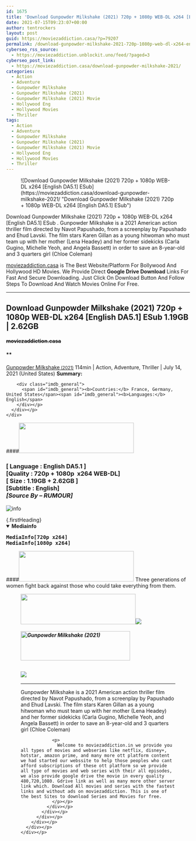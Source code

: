```yaml
---
id: 1675
title: 'Download Gunpowder Milkshake (2021) 720p + 1080p WEB-DL x264 [English DA5.1] ESub'
date: 2021-07-15T09:23:07+00:00
author: tentrockers
layout: post
guid: https://moviezaddiction.casa/?p=79207
permalink: /download-gunpowder-milkshake-2021-720p-1080p-web-dl-x264-english-da5-1-esub/
cyberseo_rss_source:
  - https://moviezaddiction.unblockit.uno/feed/?paged=3
cyberseo_post_link:
  - https://moviezaddiction.casa/download-gunpowder-milkshake-2021/
categories:
  - Action
  - Adventure
  - Gunpowder Milkshake
  - Gunpowder Milkshake (2021)
  - Gunpowder Milkshake (2021) Movie
  - Hollywood Eng
  - Hollywood Movies
  - Thriller
tags:
  - Action
  - Adventure
  - Gunpowder Milkshake
  - Gunpowder Milkshake (2021)
  - Gunpowder Milkshake (2021) Movie
  - Hollywood Eng
  - Hollywood Movies
  - Thriller
---
```

<figure class="entry-thumbnail">![Download Gunpowder Milkshake (2021) 720p + 1080p WEB-DL x264 [English DA5.1] ESub](https://moviezaddiction.casa/download-gunpowder-milkshake-2021/ "Download Gunpowder Milkshake (2021) 720p + 1080p WEB-DL x264 [English DA5.1] ESub") </figure> 

Download Gunpowder Milkshake (2021) 720p + 1080p WEB-DL x264 [English DA5.1] ESub . Gunpowder Milkshake is a 2021 American action thriller film directed by Navot Papushado, from a screenplay by Papushado and Ehud Lavski. The film stars Karen Gillan as a young hitwoman who must team up with her mother (Lena Headey) and her former sidekicks (Carla Gugino, Michelle Yeoh, and Angela Bassett) in order to save an 8-year-old and 3 quarters girl (Chloe Coleman)<sup id="cite_ref-S3Premiere_5-0" class="reference"></sup>

[moviezaddiction.casa](https://moviezaddiction.casa) is The Best Website/Platform For Bollywood And Hollywood HD Movies. We Provide Direct **Google Drive Download** Links For Fast And Secure Downloading. Just Click On Download Button And Follow Steps To Download And Watch Movies Online For Free.

* * *

## <span>Download Gunpowder Milkshake (2021) 720p + 1080p WEB-DL x264 [English DA5.1] ESub 1.19GB | 2.62GB</span>

#### <span>~~moviezaddiction.casa~~</span>

#### **</p> 

<div class="imdb_container">
  <div>
    <div class="imdb_dark">
      <div class="imdb_right">
        <span id="movie_title"><a href="https://www.imdb.com/title/tt8368408" target="_blank" rel="noopener">Gunpowder Milkshake<small> (2021)</small></a></span> <span id="genres">114min | Action, Adventure, Thriller | July 14, 2021 (United States)</span> <span id="summary"><b>Summary: </b></span> </p> 
        
        <div class="imdb_general">
          <span id="imdb_general"><b>Countries:</b> France, Germany, United States</span><span id="imdb_general"><b>Languages:</b> English</span>
        </div></p>
      </div></p>
    </div>
  </div>
</div>

</b></h4> 

####<img loading="lazy" class="aligncenter" src="https:///moviezaddiction.casa/wp-content/uploads/2018/02/Media-Info.png?zoom=0.8099999785423279&resize=315%2C83&ssl=1" srcset="https://moviezaddiction.casa//wp-content/uploads/2018/02/Media-Info.png?zoom=0.8999999761581421&resize=315%2C83&ssl=1" width="315" height="83" /> 

### <span><span><strong>[ Language : English DA5.1</strong>&nbsp;]</span><br /><span>[Quality : 720p + 1080p&nbsp; x264 WEB-DL]</span><br /><span>[ Size : 1.19GB + 2.62GB ]</span><br /><span>[Subtitle : English]</span></span><span><em><br />[Source By – RUMOUR]<br /></em></span>  
<img src="https://i.imgur.com/AusysgD.png" alt="info" usemap="#workmap" /> </p> 

<map name="workmap">
  <area alt="imdb" coords="0,0,80,40" shape="rect" href="https://www.imdb.com/title/tt8368408/" target="_blank" />
  
  <area alt="youtube" coords="100,0,180,40" shape="rect" href="https://www.youtube.com/watch?v=YLMT5uXjFLY" target="_blank" />
</map> {.firstHeading}

<div class="container">
  <details open="open"> <summary><span><b class="impact">Mediainfo</b></span></summary> 
  
  <pre><span><strong><span class="bbc_color">MediaInfo[720p x264]
MediaInfo[1080p x264]
</span></strong></span></pre></details>
</div>

####<img loading="lazy" class="aligncenter" src="https://moviezaddiction.casa//wp-content/uploads/2018/02/Plot.jpeg?zoom=0.8099999785423279&resize=315%2C83&ssl=1" srcset="https://moviezaddiction.casa//wp-content/uploads/2018/02/Plot.jpeg?zoom=0.8999999761581421&resize=315%2C83&ssl=1" width="315" height="83" /> <span>Three generations of women fight back against those who could take everything from them.</span>

<div class="wp-block-image">
  <figure class="aligncenter is-resized"><img loading="lazy" class="aligncenter" src="https://i1.wp.com/moviezaddiction.casa/wp-content/uploads/2018/02/Screenshots-Button.png?zoom=0.8099999785423279&resize=315%2C83&ssl=1" srcset="https://moviezaddiction.casa//wp-content/uploads/2018/02/Screenshots-Button.png?zoom=0.8999999761581421&resize=315%2C83&ssl=1" width="315" height="83" /><img class="aligncenter" src="https://1.bp.blogspot.com/-GZ7cx8e7lHo/YO_6QlD1ssI/AAAAAAAAANc/krbTzWMik2UupauRKlofqLlEZiHPcbLqgCLcBGAsYHQ/s16000/Gunpowder%2BMilkshake%2B%25282021%2529%2B1080p%2BWEB-DL%2Bx264%2B%255BEnglish%2BDA5.1%255D%2BESub%2B2.62GB%2B%255BWww.MoviezAddiction.Casa%255D.mkv.jpg" /> </p> 
  
  <h4 class="summary_text">
    <em><img loading="lazy" class="aligncenter" src="https://i2.wp.com/moviezaddiction.casa/wp-content/uploads/2018/02/Download-Button-1.png?zoom=0.8099999785423279&resize=300%2C80&ssl=1" srcset="https://i2.wp.com/moviezaddiction.casa/wp-content/uploads/2018/02/Download-Button-1.png?zoom=0.8999999761581421&resize=300%2C80&ssl=1" alt="Gunpowder Milkshake (2021)" width="300" height="80" /></em>
  </h4>
  
  <h2>
    <img class="aligncenter" src="https://i.imgur.com/Ds7bb.gif" />
  </h2>
  
  <hr />
  
  <div class="mod" data-md="50" data-hveid="250" data-ved="0ahUKEwi-7dnvqo7WAhXLsFQKHTILBKEQkCkI-gEoAzAn">
    <div class="_cgc kno-fb-ctx" data-hveid="251" data-ved="0ahUKEwi-7dnvqo7WAhXLsFQKHTILBKEQziAI-wEoADAn">
      <div class="r-iH9cFH0n0MiE">
        <div class="mod" data-md="50" data-hveid="228" data-ved="0ahUKEwjniJq86tTWAhULK48KHU9mChkQkCkI5AEoBDAh">
          <div class="_cgc kno-fb-ctx" data-hveid="229" data-ved="0ahUKEwjniJq86tTWAhULK48KHU9mChkQziAI5QEoADAh">
            <div class="r-iwKCMzMr_HBQ">
              <div class="overviewContainer ng-star-inserted">
                <p>
                  Gunpowder Milkshake is a 2021 American action thriller film directed by Navot Papushado, from a screenplay by Papushado and Ehud Lavski. The film stars Karen Gillan as a young hitwoman who must team up with her mother (Lena Headey) and her former sidekicks (Carla Gugino, Michelle Yeoh, and Angela Bassett) in order to save an 8-year-old and 3 quarters girl (Chloe Coleman)
                </p>
                
                <p>
                  Welcome to moviezaddiction.in we provide you all types of movies and webseries like netflix, disney+, hotstar, amazon prime, and many more ott platform content we had started our webssite to help those peoples who cant afford subscriptions of these ott platform so we provide all type of movies and web series with their all episodes, we also provide google drive the movie in every quality 480,720,1080. Gdrive link as well as many more other server link which. Download All movies and series with the fastest links and without ads on moviezaddiction. This is one of the best Sites to download Series and Movies for free.
                </p></p>
              </div></p>
            </div></p>
          </div></p>
        </div></p>
      </div></p>
    </div></p>
  </div></figure>
</div>